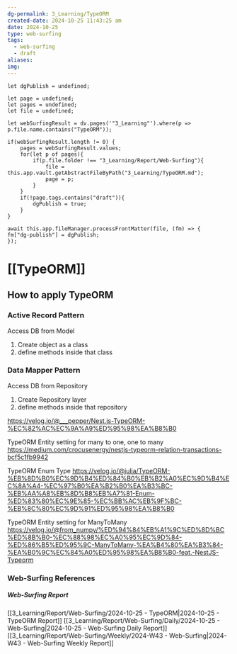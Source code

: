 ```yaml
---
dg-permalink: 3_Learning/TypeORM
created-date: 2024-10-25 11:43:25 am
date: 2024-10-25
type: web-surfing
tags:
  - web-surfing
  - draft
aliases: 
img: 
---
```

```dataviewjs
let dgPublish = undefined;

let page = undefined;
let pages = undefined;
let file = undefined;

let webSurfingResult = dv.pages('"3_Learning"').where(p => p.file.name.contains("TypeORM"));

if(webSurfingResult.length != 0) {
	pages = webSurfingResult.values;
	for(let p of pages){
		if(p.file.folder !== "3_Learning/Report/Web-Surfing"){
			file = this.app.vault.getAbstractFileByPath("3_Learning/TypeORM.md");
			page = p;
		}
	}
	if(!page.tags.contains("draft")){
		dgPublish = true;
	}
}

await this.app.fileManager.processFrontMatter(file, (fm) => {
fm["dg-publish"] = dgPublish;
});
```
# [[TypeORM]]
## How to apply TypeORM
### Active Record Pattern
Access DB from Model
1. Create object as a class
2. define methods inside that class
### Data Mapper Pattern
Access DB from Repository
1. Create Repository layer
2. define methods inside that repository



https://velog.io/@___pepper/Nest.js-TypeORM-%EC%82%AC%EC%9A%A9%ED%95%98%EA%B8%B0

TypeORM Entity setting for many to one, one to many
https://medium.com/crocusenergy/nestjs-typeorm-relation-transactions-bcf5c1fb9942

TypeORM Enum Type
https://velog.io/@julia/TypeORM-%EB%8D%B0%EC%9D%B4%ED%84%B0%EB%B2%A0%EC%9D%B4%EC%8A%A4-%EC%97%B0%EA%B2%B0%EA%B3%BC-%EB%AA%A8%EB%8D%B8%EB%A7%81-Enum-%ED%83%80%EC%9E%85-%EC%BB%AC%EB%9F%BC-%EB%8C%80%EC%9D%91%ED%95%98%EA%B8%B0

TypeORM Entity setting for ManyToMany 
https://velog.io/@from_numpy/%ED%94%84%EB%A1%9C%ED%8D%BC%ED%8B%B0-%EC%88%98%EC%A0%95%EC%9D%84-%ED%86%B5%ED%95%9C-ManyToMany-%EA%B4%80%EA%B3%84-%EA%B0%9C%EC%84%A0%ED%95%98%EA%B8%B0-feat.-NestJS-Typeorm
























### Web-Surfing References
##### Web-Surfing Report
[[3_Learning/Report/Web-Surfing/2024-10-25 - TypeORM|2024-10-25 - TypeORM Report]]
[[3_Learning/Report/Web-Surfing/Daily/2024-10-25 - Web-Surfing|2024-10-25 - Web-Surfing Daily Report]]
[[3_Learning/Report/Web-Surfing/Weekly/2024-W43 - Web-Surfing|2024-W43 - Web-Surfing Weekly Report]]

